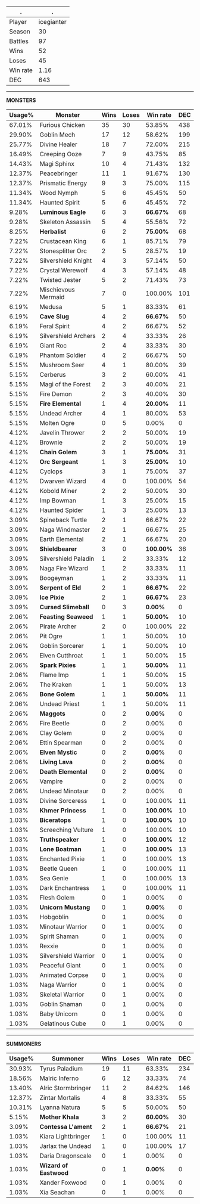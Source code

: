 .|.
|-|-
Player|icegianter
Season|30
Battles|97
Wins|52
Loses|45
Win rate|1.16
DEC|643

---
**MONSTERS**

Usage%|Monster|Wins|Loses|Win rate|DEC|
-|-|-|-|-|-|
67.01%|Furious Chicken|35|30|53.85%|438|
29.90%|Goblin Mech|17|12|58.62%|199|
25.77%|Divine Healer|18|7|72.00%|215|
16.49%|Creeping Ooze|7|9|43.75%|85|
14.43%|Magi Sphinx|10|4|71.43%|132|
12.37%|Peacebringer|11|1|91.67%|130|
12.37%|Prismatic Energy|9|3|75.00%|115|
11.34%|Wood Nymph|5|6|45.45%|50|
11.34%|Haunted Spirit|5|6|45.45%|72|
9.28%|**Luminous Eagle**|6|3|**66.67%**|68|
9.28%|Skeleton Assassin|5|4|55.56%|72|
8.25%|**Herbalist**|6|2|**75.00%**|68|
7.22%|Crustacean King|6|1|85.71%|79|
7.22%|Stonesplitter Orc|2|5|28.57%|19|
7.22%|Silvershield Knight|4|3|57.14%|50|
7.22%|Crystal Werewolf|4|3|57.14%|48|
7.22%|Twisted Jester|5|2|71.43%|73|
7.22%|Mischievous Mermaid|7|0|100.00%|101|
6.19%|Medusa|5|1|83.33%|61|
6.19%|**Cave Slug**|4|2|**66.67%**|50|
6.19%|Feral Spirit|4|2|66.67%|52|
6.19%|Silvershield Archers|2|4|33.33%|26|
6.19%|Giant Roc|2|4|33.33%|30|
6.19%|Phantom Soldier|4|2|66.67%|50|
5.15%|Mushroom Seer|4|1|80.00%|39|
5.15%|Cerberus|3|2|60.00%|41|
5.15%|Magi of the Forest|2|3|40.00%|21|
5.15%|Fire Demon|2|3|40.00%|30|
5.15%|**Fire Elemental**|1|4|**20.00%**|11|
5.15%|Undead Archer|4|1|80.00%|53|
5.15%|Molten Ogre|0|5|0.00%|0|
4.12%|Javelin Thrower|2|2|50.00%|19|
4.12%|Brownie|2|2|50.00%|19|
4.12%|**Chain Golem**|3|1|**75.00%**|31|
4.12%|**Orc Sergeant**|1|3|**25.00%**|10|
4.12%|Cyclops|3|1|75.00%|37|
4.12%|Dwarven Wizard|4|0|100.00%|54|
4.12%|Kobold Miner|2|2|50.00%|30|
4.12%|Imp Bowman|1|3|25.00%|15|
4.12%|Haunted Spider|1|3|25.00%|13|
3.09%|Spineback Turtle|2|1|66.67%|22|
3.09%|Naga Windmaster|2|1|66.67%|25|
3.09%|Earth Elemental|2|1|66.67%|20|
3.09%|**Shieldbearer**|3|0|**100.00%**|36|
3.09%|Silvershield Paladin|1|2|33.33%|12|
3.09%|Naga Fire Wizard|1|2|33.33%|11|
3.09%|Boogeyman|1|2|33.33%|11|
3.09%|**Serpent of Eld**|2|1|**66.67%**|22|
3.09%|**Ice Pixie**|2|1|**66.67%**|23|
3.09%|**Cursed Slimeball**|0|3|**0.00%**|0|
2.06%|**Feasting Seaweed**|1|1|**50.00%**|10|
2.06%|Pirate Archer|2|0|100.00%|22|
2.06%|Pit Ogre|1|1|50.00%|10|
2.06%|Goblin Sorcerer|1|1|50.00%|10|
2.06%|Elven Cutthroat|1|1|50.00%|15|
2.06%|**Spark Pixies**|1|1|**50.00%**|11|
2.06%|Flame Imp|1|1|50.00%|15|
2.06%|The Kraken|1|1|50.00%|13|
2.06%|**Bone Golem**|1|1|**50.00%**|11|
2.06%|Undead Priest|1|1|50.00%|11|
2.06%|**Maggots**|0|2|**0.00%**|0|
2.06%|Fire Beetle|0|2|0.00%|0|
2.06%|Clay Golem|0|2|0.00%|0|
2.06%|Ettin Spearman|0|2|0.00%|0|
2.06%|**Elven Mystic**|0|2|**0.00%**|0|
2.06%|**Living Lava**|0|2|**0.00%**|0|
2.06%|**Death Elemental**|0|2|**0.00%**|0|
2.06%|Vampire|0|2|0.00%|0|
2.06%|Undead Minotaur|0|2|0.00%|0|
1.03%|Divine Sorceress|1|0|100.00%|11|
1.03%|**Khmer Princess**|1|0|**100.00%**|10|
1.03%|**Biceratops**|1|0|**100.00%**|10|
1.03%|Screeching Vulture|1|0|100.00%|10|
1.03%|**Truthspeaker**|1|0|**100.00%**|12|
1.03%|**Lone Boatman**|1|0|**100.00%**|13|
1.03%|Enchanted Pixie|1|0|100.00%|13|
1.03%|Beetle Queen|1|0|100.00%|11|
1.03%|Sea Genie|1|0|100.00%|13|
1.03%|Dark Enchantress|1|0|100.00%|11|
1.03%|Flesh Golem|0|1|0.00%|0|
1.03%|**Unicorn Mustang**|0|1|**0.00%**|0|
1.03%|Hobgoblin|0|1|0.00%|0|
1.03%|Minotaur Warrior|0|1|0.00%|0|
1.03%|Spirit Shaman|0|1|0.00%|0|
1.03%|Rexxie|0|1|0.00%|0|
1.03%|Silvershield Warrior|0|1|0.00%|0|
1.03%|Peaceful Giant|0|1|0.00%|0|
1.03%|Animated Corpse|0|1|0.00%|0|
1.03%|Naga Warrior|0|1|0.00%|0|
1.03%|Skeletal Warrior|0|1|0.00%|0|
1.03%|Goblin Shaman|0|1|0.00%|0|
1.03%|Baby Unicorn|0|1|0.00%|0|
1.03%|Gelatinous Cube|0|1|0.00%|0|

---
**SUMMONERS**

Usage%|Summoner|Wins|Loses|Win rate|DEC|
-|-|-|-|-|-|
30.93%|Tyrus Paladium|19|11|63.33%|234|
18.56%|Malric Inferno|6|12|33.33%|74|
13.40%|Alric Stormbringer|11|2|84.62%|146|
12.37%|Zintar Mortalis|4|8|33.33%|55|
10.31%|Lyanna Natura|5|5|50.00%|50|
5.15%|**Mother Khala**|3|2|**60.00%**|30|
3.09%|**Contessa L'ament**|2|1|**66.67%**|21|
1.03%|Kiara Lightbringer|1|0|100.00%|11|
1.03%|Jarlax the Undead|1|0|100.00%|17|
1.03%|Daria Dragonscale|0|1|0.00%|0|
1.03%|**Wizard of Eastwood**|0|1|**0.00%**|0|
1.03%|Xander Foxwood|0|1|0.00%|0|
1.03%|Xia Seachan|0|1|0.00%|0|
